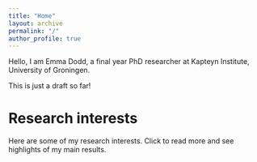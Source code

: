 ```yaml
---
title: "Home"
layout: archive
permalink: "/"
author_profile: true
---
```




Hello, I am Emma Dodd, a final year PhD researcher at Kapteyn Institute, University of Groningen. 


This is just a draft so far!


Research interests
======

Here are some of my research interests. Click to read more and see
highlights of my main results.

